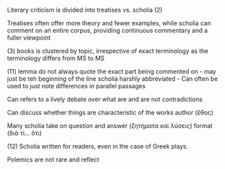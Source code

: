 Literary criticism is divided into treatises vs. scholia (2)

Treatises often offer more theory and fewer examples, while scholia can comment on an entire corpus, providing continuous commentary and a fuller viewpoint

(3) books is clustered by topic, irrespective of exact terminology as the terminology differs from MS to MS

(11) lemma do not always quote the exact part being commented on - may just be teh beginning of the line
scholia harshly abbreviated - 
Can often be used to just note differences in parallel passages

Can refers to a lively debate over what are and are not contradictions

Can discuss whether things are characteristic of the works author (ἔθος)

Many scholia take on question and answer (ζητήματα καὶ λύσεις)  format (διὰ τί... ὅτι)

(12) Scholia written for readers, even in the case of Greek plays.

Polemics are not rare and reflect
